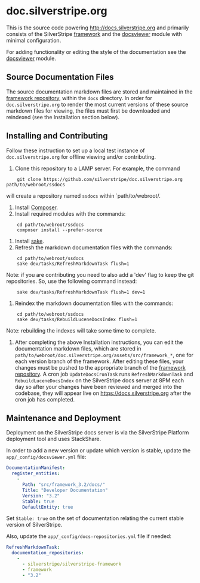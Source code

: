 # doc.silverstripe.org

This is the source code powering http://docs.silverstripe.org and primarily consists of the SilverStripe
[framework](https://github.com/silverstripe/silverstripe-framework)
and the [docsviewer](https://github.com/silverstripe/silverstripe-docsviewer)
module with minimal configuration.

For adding functionality or editing the style of the documentation see the 
[docsviewer](http://github.com/silverstripe/silverstripe-docsviewer) module.

## Source Documentation Files

The source documentation markdown files are stored and maintained in the
[framework repository](https://github.com/silverstripe/silverstripe-framework/),
 within the `docs` directory. In order for `doc.silverstripe.org` to
render the most current versions of these source markdown files for
viewing, the files must first be downloaded and reindexed (see the Installation section below).

## Installing and Contributing

Follow these instruction to set up a local test instance of
`doc.silverstripe.org` for offline viewing and/or contributing. 

1. Clone this repository to a LAMP server. For example, the command

```	
	git clone https://github.com/silverstripe/doc.silverstripe.org path/to/webroot/ssdocs
```

will create a repository named `ssdocs` within `path/to/webroot/.

1. Install [Composer](http://docs.silverstripe.org/en/getting_started/composer).
1. Install required modules with the commands:
```	
	cd path/to/webroot/ssdocs
    composer install --prefer-source
```	
1. Install [sake](https://docs.silverstripe.org/en/developer_guides/cli/).
1. Refresh the markdown documentation files with the commands:

```	
	cd path/to/webroot/ssdocs
	sake dev/tasks/RefreshMarkdownTask flush=1
```	
Note: if you are contributing you need to also add a 'dev' flag to
keep the git repositories. So, use the following command instead:

```	
	sake dev/tasks/RefreshMarkdownTask flush=1 dev=1
```	
1. Reindex the markdown documentation files with the commands:
```	
	cd path/to/webroot/ssdocs
	sake dev/tasks/RebuildLuceneDocsIndex flush=1
```	
Note: rebuilding the indexes will take some time to complete.
1. After completing the above Installation instructions, you can edit
   the documentation markdown files, which are stored in
   `path/to/webroot/doc.silverstripe.org/assets/src/framework_*`, one
   for each version branch of the framework. After editing these
   files, your changes must be pushed to the appropriate branch of the
   [framework repository](https://github.com/silverstripe/silverstripe-framework/).
   A cron job `UpdateDocsCronTask` runs `RefreshMarkdownTask` and
   `RebuildLuceneDocsIndex` on the SilverStripe docs server at 8PM
   each day so after your changes have been reviewed and merged into
   the codebase, they will appear live on
   https://docs.silverstripe.org after the cron job has completed.

## Maintenance and Deployment

Deployment on the SilverStripe docs server is via the SilverStripe
Platform deployment tool and uses StackShare.

In order to add a new version or update which version is stable, update 
the `app/_config/docsviewer.yml` file:

```yaml
DocumentationManifest:
  register_entities:
    -
      Path: "src/framework_3.2/docs/"
      Title: "Developer Documentation"
      Version: "3.2"
      Stable: true
      DefaultEntity: true
```

Set `Stable: true` on the set of documentation relating the current
stable version of SilverStripe.

Also, update the `app/_config/docs-repositories.yml` file if needed:

```yaml
RefreshMarkdownTask:
  documentation_repositories:
    -
      - silverstripe/silverstripe-framework
      - framework
      - "3.2"
```
